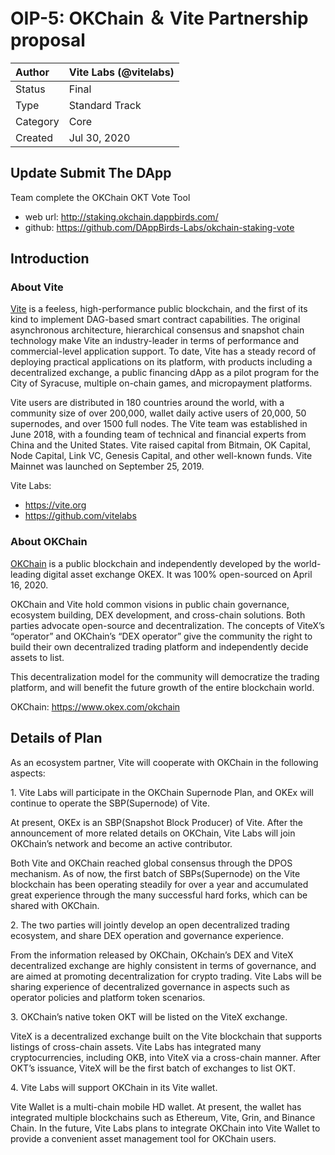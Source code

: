 
# OIP-5: OKChain ＆ Vite Partnership proposal

| Author   | Vite Labs (@vitelabs) |
| :------- | ---------------------- |
| Status   | Final                  |
| Type     | Standard Track         |
| Category | Core                   |
| Created  | Jul 30, 2020           |

## Update Submit The DApp

Team complete the OKChain OKT Vote Tool

- web url: http://staking.okchain.dappbirds.com/
- github: https://github.com/DAppBirds-Labs/okchain-staking-vote

## Introduction

### About Vite

[Vite](https://vite.org/) is a feeless, high-performance public blockchain, and the first of its kind to implement DAG-based smart contract capabilities. The original asynchronous architecture, hierarchical consensus and snapshot chain technology make Vite an industry-leader in terms of performance and commercial-level application support. To date, Vite has a steady record of deploying practical applications on its platform, with products including a decentralized exchange, a public financing dApp as a pilot program for the City of Syracuse, multiple on-chain games, and micropayment platforms.

Vite users are distributed in 180 countries around the world, with a community size of over 200,000, wallet daily active users of 20,000, 50 supernodes, and over 1500 full nodes. The Vite team was established in June 2018, with a founding team of technical and financial experts from China and the United States. Vite raised capital from Bitmain, OK Capital, Node Capital, Link VC, Genesis Capital, and other well-known funds. Vite Mainnet was launched on September 25, 2019.

Vite Labs:

- https://vite.org
- https://github.com/vitelabs

### About OKChain

[OKChain](https://www.okex.com/okchain) is a public blockchain and independently developed by the world-leading digital asset exchange OKEX. It was 100% open-sourced on April 16, 2020.

OKChain and Vite hold common visions in public chain governance, ecosystem building, DEX development, and cross-chain solutions. Both parties advocate open-source and decentralization. The concepts of ViteX’s “operator” and OKChain’s “DEX operator” give the community the right to build their own decentralized trading platform and independently decide assets to list.

This decentralization model for the community will democratize the trading platform, and will benefit the future growth of the entire blockchain world.

OKChain: https://www.okex.com/okchain

## Details of Plan
As an ecosystem partner, Vite will cooperate with OKChain in the following aspects:

1\. Vite Labs will participate in the OKChain Supernode Plan, and OKEx will continue to operate the SBP(Supernode) of Vite.

At present, OKEx is an SBP(Snapshot Block Producer) of Vite. After the announcement of more related details on OKChain, Vite Labs will join OKChain’s network and become an active contributor.

Both Vite and OKChain reached global consensus through the DPOS mechanism. As of now, the first batch of SBPs(Supernode) on the Vite blockchain has been operating steadily for over a year and accumulated great experience through the many successful hard forks, which can be shared with OKChain.

2\. The two parties will jointly develop an open decentralized trading ecosystem, and share DEX operation and governance experience.

From the information released by OKChain, OKchain’s DEX and ViteX decentralized exchange are highly consistent in terms of governance, and are aimed at promoting decentralization for crypto trading. Vite Labs will be sharing experience of decentralized governance in aspects such as operator policies and platform token scenarios.

3\. OKChain’s native token OKT will be listed on the ViteX exchange.

ViteX is a decentralized exchange built on the Vite blockchain that supports listings of cross-chain assets. Vite Labs has integrated many cryptocurrencies, including OKB, into ViteX via a cross-chain manner. After OKT’s issuance, ViteX will be the first batch of exchanges to list OKT.

4\. Vite Labs will support OKChain in its Vite wallet.

Vite Wallet is a multi-chain mobile HD wallet. At present, the wallet has integrated multiple blockchains such as Ethereum, Vite, Grin, and Binance Chain. In the future, Vite Labs plans to integrate OKChain into Vite Wallet to provide a convenient asset management tool for OKChain users.
